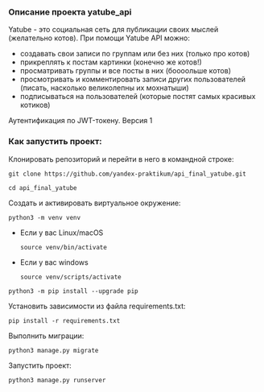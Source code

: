 ### Описание проекта yatube_api

Yatube - это социальная сеть для публикации своих мыслей (желательно котов).
При помощи Yatube API можно:
- создавать свои записи по группам или без них (только про котов)
- прикреплять к постам картинки (конечно же котов!)
- просматривать группы и все посты в них (боооольше котов)
- просмотривать и комментировать записи других пользователей (писать, насколько великолепны их мохнатыши)
- подписываться на пользователей (которые постят самых красивых котиков)

Аутентификация по JWT-токену.
Версия 1

### Как запустить проект:

Клонировать репозиторий и перейти в него в командной строке:

```
git clone https://github.com/yandex-praktikum/api_final_yatube.git
```

```
cd api_final_yatube
```

Cоздать и активировать виртуальное окружение:

```
python3 -m venv venv
```

* Если у вас Linux/macOS

    ```
    source venv/bin/activate
    ```

* Если у вас windows

    ```
    source venv/scripts/activate
    ```

```
python3 -m pip install --upgrade pip
```

Установить зависимости из файла requirements.txt:

```
pip install -r requirements.txt
```

Выполнить миграции:

```
python3 manage.py migrate
```

Запустить проект:

```
python3 manage.py runserver
```
